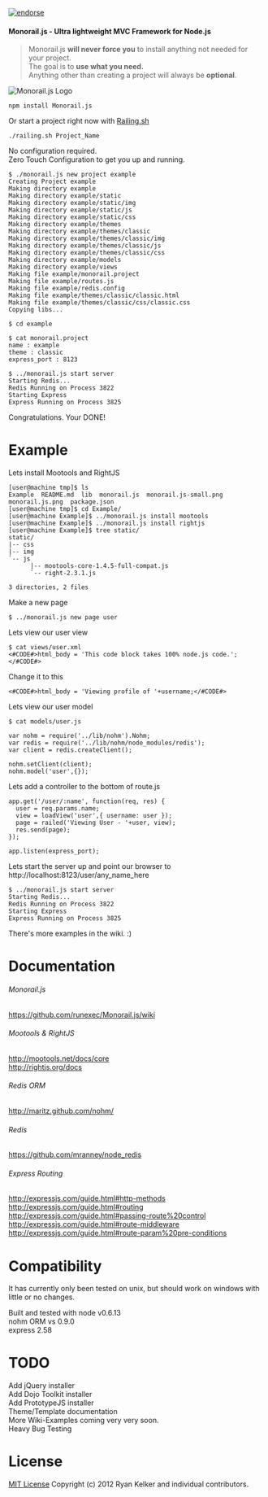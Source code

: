 [![endorse](http://api.coderwall.com/runexec/endorsecount.png)](http://coderwall.com/runexec)
#### Monorail.js - Ultra lightweight MVC Framework for Node.js


>Monorail.js **will never force you** to install anything not needed for your project. <br />
>The goal is to **use what you need.** <br />
>Anything other than creating a project will always be **optional**. <br />

![Monorail.js Logo](https://github.com/runexec/Monorail.js/raw/master/monorail.js-small.png)

	npm install Monorail.js
	
Or start a project right now with <a href="https://github.com/runexec/Railing.sh">Railing.sh</a>

	./railing.sh Project_Name
	
No configuration required.<br />
Zero Touch Configuration to get you up and running.<br />

    $ ./monorail.js new project example
    Creating Project example
    Making directory example
    Making directory example/static
    Making directory example/static/img
    Making directory example/static/js
    Making directory example/static/css
    Making directory example/themes
    Making directory example/themes/classic
    Making directory example/themes/classic/img
    Making directory example/themes/classic/js
    Making directory example/themes/classic/css
    Making directory example/models
    Making directory example/views
    Making file example/monorail.project
    Making file example/routes.js
    Making file example/redis.config
    Making file example/themes/classic/classic.html
    Making file example/themes/classic/css/classic.css
    Copying libs...

    $ cd example

    $ cat monorail.project
    name : example
    theme : classic
    express_port : 8123

    $ ../monorail.js start server
    Starting Redis...
    Redis Running on Process 3822
    Starting Express
    Express Running on Process 3825

Congratulations. Your DONE!<br />

# Example
Lets install Mootools and RightJS

	[user@machine tmp]$ ls 
	Example  README.md  lib  monorail.js  monorail.js-small.png  monorail.js.png  package.json
	[user@machine tmp]$ cd Example/
	[user@machine Example]$ ../monorail.js install mootools
	[user@machine Example]$ ../monorail.js install rightjs 
	[user@machine Example]$ tree static/
	static/
	|-- css
	|-- img
	`-- js
		  |-- mootools-core-1.4.5-full-compat.js
		  `-- right-2.3.1.js

	3 directories, 2 files


Make a new page<br />

	$ ../monorail.js new page user

Lets view our user view<br />

	$ cat views/user.xml 
	<#CODE#>html_body = 'This code block takes 100% node.js code.';</#CODE#>

Change it to this<br />

	<#CODE#>html_body = 'Viewing profile of '+username;</#CODE#>

Lets view our user model<br />

	$ cat models/user.js 
	
	var nohm = require('../lib/nohm').Nohm;
	var redis = require('../lib/nohm/node_modules/redis');
	var client = redis.createClient();
	
	nohm.setClient(client);
	nohm.model('user',{});

Lets add a controller to the bottom of route.js
<br />

	app.get('/user/:name', function(req, res) {
	  user = req.params.name;
	  view = loadView('user',{ username: user });
	  page = railed('Viewing User - '+user, view);
	  res.send(page);
	});

	app.listen(express_port);
      
Lets start the server up and point our browser to http://localhost:8123/user/any_name_here

	$ ../monorail.js start server
	Starting Redis...
	Redis Running on Process 3822
	Starting Express
	Express Running on Process 3825

There's more examples in the wiki. :)

# Documentation

###### Monorail.js
https://github.com/runexec/Monorail.js/wiki

###### Mootools & RightJS
http://mootools.net/docs/core <br />
http://rightjs.org/docs

###### Redis ORM
http://maritz.github.com/nohm/

###### Redis
https://github.com/mranney/node_redis

###### Express Routing
http://expressjs.com/guide.html#http-methods <br />
http://expressjs.com/guide.html#routing <br />
http://expressjs.com/guide.html#passing-route%20control <br />
http://expressjs.com/guide.html#route-middleware <br />
http://expressjs.com/guide.html#route-param%20pre-conditions <br />
	
# Compatibility
It has currently only been tested on unix, but should work on windows with little or no changes.

Built and tested with node v0.6.13<br />
nohm ORM vs 0.9.0<br />
express 2.58<br />

# TODO
Add jQuery installer<br />
Add Dojo Toolkit installer<br />
Add PrototypeJS installer<br />
Theme/Template documentation<br />
More Wiki-Examples coming very very soon.<br />
Heavy Bug Testing<br />


# License

<a href="http://www.opensource.org/licenses/mit-license.php">MIT License</a> Copyright (c) 2012 Ryan Kelker and individual contributors.